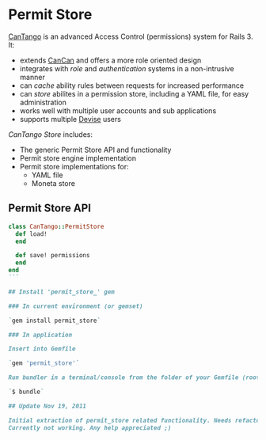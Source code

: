 # Permit Store

[CanTango](https://github.com/kristianmandrup/cantango) is an advanced Access Control (permissions) system for Rails 3. It:

* extends [CanCan](http://github.com/ryanb/cancan) and offers a more role oriented design
* integrates with _role_ and _authentication_ systems in a non-intrusive manner
* can _cache_ ability rules between requests for increased performance
* can _store_ abilites in a permission store, including a YAML file, for easy administration
* works well with multiple user accounts and sub applications
* supports multiple [Devise](https://github.com/plataformatec/devise) users

*CanTango Store* includes:

* The generic Permit Store API and functionality
* Permit store engine implementation
* Permit store implementations for: 
  * YAML file
  * Moneta store

## Permit Store API

````ruby
class CanTango::PermitStore
  def load!
  end

  def save! permissions
  end
end
```

## Install 'permit_store_' gem

### In current environment (or gemset)

`gem install permit_store`

### In application

Insert into Gemfile

`gem 'permit_store'`

Run bundler in a terminal/console from the folder of your Gemfile (root folder of app)

`$ bundle`

## Update Nov 19, 2011

Initial extraction of permit_store related functionality. Needs refactoring and testing!
Currently not working. Any help appreciated ;)
